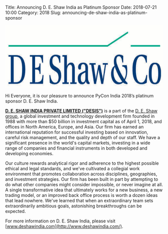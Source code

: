 Title: Announcing D. E. Shaw India as Platinum Sponsor
Date: 2018-07-21 10:00
Category: 2018
Slug: announcing-de-shaw-india-as-platinum-sponsor

<p class="text-center">
	<a href="http://www.deshawindia.com/" target="_blank">
		<img src="https://raw.githubusercontent.com/pythonindia/inpycon2018/master/img/sponsors/DESCO_Logo_2c.jpg" alt="D. E. Shaw India" height="200"/>
	</a>
</p>

Hi Everyone, it is our pleasure to announce PyCon India 2018’s platinum sponsor D. E. Shaw India.
<!-- PELICAN_END_SUMMARY -->

**[D. E. SHAW INDIA PRIVATE LIMITED ("DESIS")](http://www.deshawindia.com/)** is a part of the [D. E. Shaw group](http://www.deshaw.com/), a global investment and technology development firm founded in 1988 with more than $50 billion in investment capital as of April 1, 2018, and offices in North America, Europe, and Asia. Our firm has earned an international reputation for successful investing based on innovation, careful risk management, and the quality and depth of our staff. We have a significant presence in the world's capital markets, investing in a wide range of companies and financial instruments in both developed and developing economies.

Our culture rewards analytical rigor and adherence to the highest possible ethical and legal standards, and we've cultivated a collegial work environment that promotes collaboration across disciplines, geographies, and investment strategies. Our firm has been built in part by attempting to do what other companies might consider impossible, or never imagine at all. A single transformative idea that ultimately works for a new business, a new trading model, or an improved back office process is worth a dozen ideas that lead nowhere. We've learned that when an extraordinary team sets extraordinarily ambitious goals, astonishing breakthroughs can be expected.

For more information on D. E. Shaw India, please visit [www.deshawindia.com](http://www.deshawindia.com/).